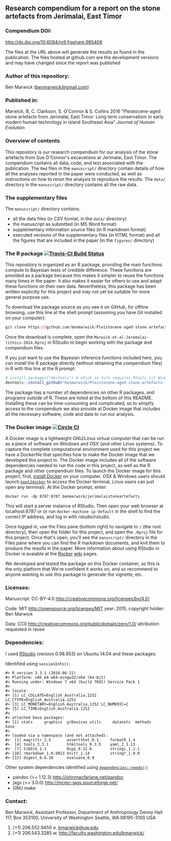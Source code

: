 <!-- README.md is generated from README.Rmd. Please edit that file -->
Research compendium for a report on the stone artefacts from Jerimalai, East Timor
----------------------------------------------------------------------------------

### Compendium DOI:

<http://dx.doi.org/10.6084/m9.figshare.985406>

The files at the URL above will generate the results as found in the publication. The files hosted at github.com are the development versions and may have changed since the report was published

### Author of this repository:

Ben Marwick (<benmarwick@gmail.com>)

### Published in:

Marwick, B, C. Clarkson, S. O'Connor & S. Collins 2016 "Pleistocene-aged stone artefacts from Jerimalai, East Timor: Long term conservatism in early modern human technology in island Southeast Asia" *Journal of Human Evolution*

### Overview of contents

This repository is our research compendium for our analysis of the stone artefacts from Sue O'Connor's excavations at Jerimalai, East Timor. The compendium contains all data, code, and text associated with the publication. The `Rmd` files in the `manuscript/` directory contain details of how all the analyses reported in the paper were conducted, as well as instructions on how to rerun the analysis to reproduce the results. The `data/` directory in the `manuscript/` directory contains all the raw data.

### The supplementary files

The `manuscript/` directory contains:

-   all the data files (in CSV format, in the `data/` directory)
-   the manuscript as submitted (in MS Word format)
-   supplementary information source files (in R markdown format)
-   executed versions of the supplementary files (in HTML format) and all the figures that are included in the paper (in the `figures/` directory)

### The R package [![Travis-CI Build Status](https://travis-ci.org/benmarwick/Pleistocene-aged-stone-artefacts-from-Jerimalai--East-Timor.png?branch=master)](https://travis-ci.org/benmarwick/Pleistocene-aged-stone-artefacts-from-Jerimalai--East-Timor)

This repository is organized as an R package, providing the main functions compute to Bayesian tests of credible difference. These functions are provided as a package because this makes it simpler to reuse the functions many times in the paper. It also makes it easier for others to use and adapt these functions on their own data. Nevertheless, this package has been written explicitly for this project and may not yet be suitable for more general purpose use.

To download the package source as you see it on GitHub, for offline browsing, use this line at the shell prompt (assuming you have Git installed on your computer):

``` r
git clone https://github.com/benmarwick/Pleistocene-aged-stone-artefacts-from-Jerimalai--East-Timor.git
```

Once the download is complete, open the `Marwick-et-al-Jeremalai-lithics-2014.Rproj` in RStudio to begin working with the package and compendium files.

If you just want to use the Bayesian inference functions included here, you can install the R package directly (without obtaining the compendium files) in R with this line at the R prompt:

``` r
# install.packages("devtools") # which in turn requires Rtools (if Windows) or Xcode (if OSX)
devtools::install_github("benmarwick/Pleistocene-aged-stone-artefacts-from-Jerimalai--East-Timor")
```

The package has a number of dependencies on other R packages, and programs outside of R. These are listed at the bottom of this README. Installing these can be time-consuming and complicated, so to simpify access to the compendium we also provide at Docker image that includes all the necessary software, code and data to run our analysis.

### The Docker image [![Circle CI](https://circleci.com/gh/benmarwick/Pleistocene-aged-stone-artefacts-from-Jerimalai--East-Timor.svg?style=shield&circle-token=:circle-token)](https://circleci.com/gh/benmarwick/Pleistocene-aged-stone-artefacts-from-Jerimalai--East-Timor)

A Docker image is a lightweight GNU/Linux virtual computer that can be run as a piece of software on Windows and OSX (and other Linux systems). To capture the complete computational environment used for this project we have a Dockerfile that specifies how to make the Docker image that we developed this project in. The Docker image includes all of the software dependencies needed to run the code in this project, as well as the R package and other compendium files. To launch the Docker image for this project, first, [install Docker](https://docs.docker.com/installation/) on your computer. OSX & Windows users should launch [`boot2docker`](http://boot2docker.io/) to access the Docker terminal, Linux users can just open any terminal). At the Docker prompt, enter:

    docker run -dp 8787:8787 benmarwick/jerimalaistoneartefacts

This will start a server instance of RStudio. Then open your web browser at localhost:8787 or or run `docker-machine ip default` in the shell to find the correct IP address, and log in with rstudio/rstudio.

Once logged in, use the Files pane (bottom right) to navigate to `/` (the root directory), then open the folder for this project, and open the `.Rproj` file for this project. Once that's open, you'll see the `manuscript/` directory in the Files pane where you can find the R markdown documents, and knit them to produce the results in the paper. More information about using RStudio in Docker is avaiable at the [Rocker](https://github.com/rocker-org) [wiki](https://github.com/rocker-org/rocker/wiki/Using-the-RStudio-image) pages.

We developed and tested the package on this Docker container, so this is the only platform that We're confident it works on, and so recommend to anyone wanting to use this package to generate the vignette, etc.

### Licenses:

Manuscript: CC-BY-4.0 <http://creativecommons.org/licenses/by/4.0/>

Code: MIT <http://opensource.org/licenses/MIT> year: 2015, copyright holder: Ben Marwick

Data: CC0 <http://creativecommons.org/publicdomain/zero/1.0/> attribution requested in reuse

### Dependencies:

I used [RStudio](http://www.rstudio.com/products/rstudio/) (version 0.98.953) on Ubuntu 14.04 and these packages:

Identified using `sessionInfo()`:

    #> R version 3.3.1 (2016-06-21)
    #> Platform: x86_64-w64-mingw32/x64 (64-bit)
    #> Running under: Windows 7 x64 (build 7601) Service Pack 1
    #> 
    #> locale:
    #> [1] LC_COLLATE=English_Australia.1252  LC_CTYPE=English_Australia.1252   
    #> [3] LC_MONETARY=English_Australia.1252 LC_NUMERIC=C                      
    #> [5] LC_TIME=English_Australia.1252    
    #> 
    #> attached base packages:
    #> [1] stats     graphics  grDevices utils     datasets  methods   base     
    #> 
    #> loaded via a namespace (and not attached):
    #>  [1] magrittr_1.5       assertthat_0.1     formatR_1.4       
    #>  [4] tools_3.3.1        htmltools_0.3.5    yaml_2.1.13       
    #>  [7] tibble_1.1         Rcpp_0.12.6        stringi_1.1.1     
    #> [10] rmarkdown_1.0.9013 knitr_1.14         stringr_1.0.0     
    #> [13] digest_0.6.10      evaluate_0.9

Other system dependencies identified using [`dependencies::needs()`](https://github.com/ropensci/dependencies):

-   pandoc (&gt;= 1.12.3) <http://johnmacfarlane.net/pandoc>
-   jags (&gt;= 3.0.0) <http://mcmc-jags.sourceforge.net/>
-   GNU make

### Contact:

Ben Marwick, Assistant Professor, Department of Anthropology Denny Hall 117, Box 353100, University of Washington Seattle, WA 98195-3100 USA

1.  (+1) 206.552.9450 e. <bmarwick@uw.edu>
2.  (+1) 206.543.3285 w. <http://faculty.washington.edu/bmarwick/>
